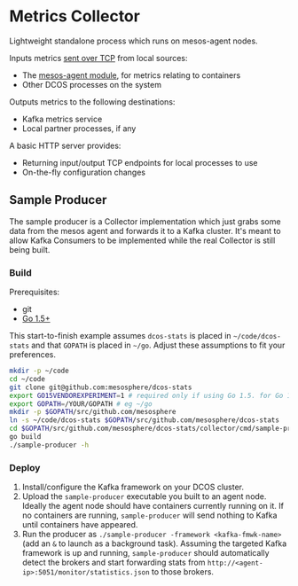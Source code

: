 # Metrics Collector

Lightweight standalone process which runs on mesos-agent nodes.

Inputs metrics [sent over TCP](../schema/) from local sources:
- The [mesos-agent module](../module/), for metrics relating to containers
- Other DCOS processes on the system

Outputs metrics to the following destinations:
- Kafka metrics service
- Local partner processes, if any

A basic HTTP server provides:
- Returning input/output TCP endpoints for local processes to use
- On-the-fly configuration changes

## Sample Producer

The sample producer is a Collector implementation which just grabs some data from the mesos agent and forwards it to a Kafka cluster. It's meant to allow Kafka Consumers to be implemented while the real Collector is still being built.

### Build

Prerequisites:
- git
- [Go 1.5+](https://golang.org/dl/)

This start-to-finish example assumes `dcos-stats` is placed in `~/code/dcos-stats` and that `GOPATH` is placed in `~/go`. Adjust these assumptions to fit your preferences.

```bash
mkdir -p ~/code
cd ~/code
git clone git@github.com:mesosphere/dcos-stats
export GO15VENDOREXPERIMENT=1 # required only if using Go 1.5. for Go 1.6+ this step can be skipped
export GOPATH=/YOUR/GOPATH # eg ~/go
mkdir -p $GOPATH/src/github.com/mesosphere
ln -s ~/code/dcos-stats $GOPATH/src/github.com/mesosphere/dcos-stats
cd $GOPATH/src/github.com/mesosphere/dcos-stats/collector/cmd/sample-producer
go build
./sample-producer -h
```

### Deploy

1. Install/configure the Kafka framework on your DCOS cluster.
2. Upload the `sample-producer` executable you built to an agent node. Ideally the agent node should have containers currently running on it. If no containers are running, `sample-producer` will send nothing to Kafka until containers have appeared.
3. Run the producer as `./sample-producer -framework <kafka-fmwk-name>` (add an `&` to launch as a background task). Assuming the targeted Kafka framework is up and running, `sample-producer` should automatically detect the brokers and start forwarding stats from `http://<agent-ip>:5051/monitor/statistics.json` to those brokers.

